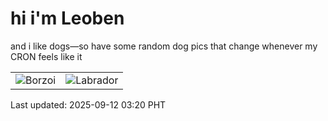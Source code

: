 # hi i'm Leoben

and i like dogs—so have some random dog pics that change whenever my CRON feels like it

|  |  |
|--------|----------|
| ![Borzoi](https://random-dog-vercel.vercel.app/api/random-borzoi?v=1757618437) | ![Labrador](https://random-dog-vercel.vercel.app/api/random-labrador?v=1757618437) |

Last updated: 2025-09-12 03:20 PHT
